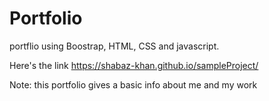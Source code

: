# Portfolio
portflio using Boostrap, HTML, CSS and javascript.

Here's the link
https://shabaz-khan.github.io/sampleProject/

Note: this portfolio gives a basic info about me and my work
